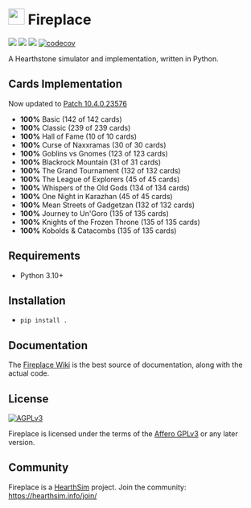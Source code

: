 # <img src="/logo.png" height="32" width="32"/> Fireplace
[![](https://img.shields.io/badge/python-3.10+-blue.svg)](https://peps.python.org/pep-0619/)
[![](https://img.shields.io/github/license/jleclanche/fireplace.svg)](https://github.com/jleclanche/fireplace/blob/master/LICENSE.md)
[![](https://github.com/jleclanche/fireplace/actions/workflows/build.yml/badge.svg)](https://github.com/jleclanche/fireplace/actions/workflows/build.yml)
[![codecov](https://codecov.io/github/jleclanche/fireplace/branch/8.4.0.20022/graph/badge.svg?token=FXDTJSKZL9)](https://codecov.io/github/jleclanche/fireplace)

A Hearthstone simulator and implementation, written in Python.


## Cards Implementation

Now updated to [Patch 10.4.0.23576](https://hearthstone.fandom.com/wiki/Patch_10.4.0.23576)
* **100%** Basic (142 of 142 cards)
* **100%** Classic (239 of 239 cards)
* **100%** Hall of Fame (10 of 10 cards)
* **100%** Curse of Naxxramas (30 of 30 cards)
* **100%** Goblins vs Gnomes (123 of 123 cards)
* **100%** Blackrock Mountain (31 of 31 cards)
* **100%** The Grand Tournament (132 of 132 cards)
* **100%** The League of Explorers (45 of 45 cards)
* **100%** Whispers of the Old Gods (134 of 134 cards)
* **100%** One Night in Karazhan (45 of 45 cards)
* **100%** Mean Streets of Gadgetzan (132 of 132 cards)
* **100%** Journey to Un'Goro (135 of 135 cards)
* **100%** Knights of the Frozen Throne (135 of 135 cards)
* **100%** Kobolds & Catacombs (135 of 135 cards)


## Requirements

* Python 3.10+


## Installation

* `pip install .`


## Documentation

The [Fireplace Wiki](https://github.com/jleclanche/fireplace/wiki) is the best
source of documentation, along with the actual code.


## License

[![AGPLv3](https://www.gnu.org/graphics/agplv3-88x31.png)](http://choosealicense.com/licenses/agpl-3.0/)

Fireplace is licensed under the terms of the
[Affero GPLv3](https://www.gnu.org/licenses/agpl-3.0.en.html) or any later version.


## Community

Fireplace is a [HearthSim](http://hearthsim.info/) project.
Join the community: <https://hearthsim.info/join/>
